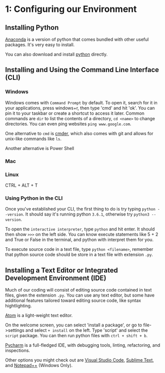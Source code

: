 
# 1: Configuring our Environment

## Installing Python

[Anaconda](https://www.continuum.io/downloads) is a version of python that comes bundled with other useful packages. It's very easy to install.

You can also download and install [python](https://www.python.org/downloads/) directly.

## Installing and Using the Command Line Interface (CLI)

### Windows

Windows comes with `Command Prompt` by default. To open it, search for it in your applications, press windows+r, then type 'cmd' and hit 'ok'. You can pin it to your taskbar or create a shortcut to access it later. Common commands are `dir` to list the contents of a directory, `cd <name>` to change directories. You can even ping websites `ping www.google.com`.

One alternative to `cmd` is [cmder](http://cmder.net/), which also comes with git and allows for unix-like commands like `ls`.

Another alternative is Power Shell


### Mac


### Linux


CTRL + ALT + T

### Using Python in the CLI

Once you've established your CLI, the first thing to do is try typing `python --version`. It should say it's running python `3.6.1`, otherwise try `python3 --version`.

To open the `interactive interpreter`, type `python` and hit enter. It should then show `>>>` on the left side. You can know execute statements like 5 + 2 and True or False in the terminal, and python with interpret them for you.

To execute source code in a text file, type `python <filename>`, remember that python source code should be store in a text file with extension `.py`.



## Installing a Text Editor or Integrated Development Environment (IDE)

Much of our coding will consist of editing source code contained in text files, given the extension `.py`. You can use any text editor, but some have additional features tailored toward editing source code, like syntax hightlighting.

[Atom](https://atom.io/) is a light-weight text editor.

On the welcome screen, you can select 'install a package', or go to file->settings and select `+ install` on the left. Type 'script' and select the `script` package. You can then run python files with `ctrl + shift + b`.

[Pycharm](https://www.jetbrains.com/pycharm/download/) is a full-fledged IDE, with debugging tools, linting, refactoring, and inspections.

Other options you might check out are [Visual Studio Code](https://code.visualstudio.com/), [Sublime Text](https://www.sublimetext.com/), and [Notepad++](https://notepad-plus-plus.org/) (Windows Only).





